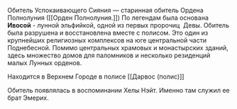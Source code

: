 Обитель Успокаивающего Сияния — старинная обитель Ордена Полнолуния ([[Орден Полнолуния.]]) По легендам была основана **Ивосой** - лунной эльфийкой, одной из первых пророчиц  Девы. Обитель была разрушена и восстановлена вместе с полисом. Это один из крупнейших религиозных комплексов на юге центральной части Поднебесной. Помимо центральных храмовых и монастырских зданий, здесь множество домов для паломников и несколько резиденций малых Лунных орденов. 

Находится в Верхнем Городе в полисе [[Дарвос (полис)]]

Обитель появлялась в воспоминании Хелы Нэйт. Именно там служил ее брат Эмерих.

